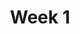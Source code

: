 ---
    title: Week 1 
    weekNumber: 1
    days:
      - date: 2022-1-3
        events:
          "**MEET**{: .label .label-meet } **10am**: [A00 Class Meeting](https://youtu.be/VHgSTWjuzMA)":
            ""
          "**MEET**{: .label .label-meet } **11am**: [B00 Class Meeting](https://youtu.be/VHgSTWjuzMA)":
            ""
      - date: 2022-1-5
        events:
          "**GROUP**{: .label .label-group } **10am**: [Groupwork Session](resources/groupwork/groupwork1.pdf)":
            ""
          "**GROUP**{: .label .label-group } **11am**: [Groupwork Session](resources/groupwork/groupwork1.pdf)":
            ""
          "**GROUP**{: .label .label-group } **5pm**: [Groupwork Session](resources/groupwork/groupwork1.pdf)":
            ""
          "**GROUP**{: .label .label-group } **6pm**: [Groupwork Session](resources/groupwork/groupwork1.pdf)":
            ""
          "**GROUP**{: .label .label-due } **11:59pm**: Groupwork 1 Due":
            ""
      - date: 2022-1-9
        events:
          "**VID**{: .label .label-vid } Watch [Video 1](https://youtu.be/6tP6crJr32U). [Blank slides](resources/lecture/lecture1.pdf). [Filled slides](resources/lecture/lecture1_annotated.pdf).":
            "📖 [Ch.1 Pg.1-6](resources/notes/notes_chapter_1.pdf#page=1) "
          "**VID**{: .label .label-vid } Watch [Video 2](https://youtu.be/ad2S7XnCSVc).  [Blank slides](resources/lecture/lecture2.pdf). [Filled slides](resources/lecture/lecture2_annotated.pdf).":
            "📖 [Ch.1 Pg.6-8](resources/notes/notes_chapter_1.pdf#page=6)"
          "**VID**{: .label .label-vid } Watch [Video 3](https://youtu.be/LYJW_2odH_E).  [Blank slides](resources/lecture/lecture3.pdf). [Filled slides](resources/lecture/lecture3_annotated.pdf).":
            "📖 [Ch.1 Pg.8-10](resources/notes/notes_chapter_1.pdf#page=8)"
          "**VID**{: .label .label-vid } Watch [Video 4](https://youtu.be/usam2JTOaLg).  [Blank slides](resources/lecture/lecture4.pdf). [Filled slides](resources/lecture/lecture4_annotated.pdf).":
            "📖 [Ch.1 Pg.10-12](resources/notes/notes_chapter_1.pdf#page=10)"

---